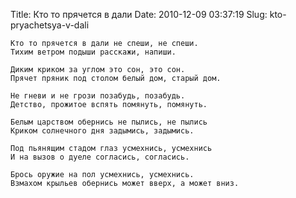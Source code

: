 Title: Кто то прячется в дали
Date: 2010-12-09 03:37:19
Slug: kto-pryachetsya-v-dali


    Кто то прячется в дали не спеши, не спеши.
    Тихим ветром подыши расскажи, напиши.
    
    Диким криком за углом это сон, это сон.
    Прячет пряник под столом белый дом, старый дом.
    
    Не гневи и не грози позабудь, позабудь.
    Детство, прожитое вспять помянуть, помянуть.
    
    Белым царством обернись не пылись, не пылись
    Криком солнечного дня задымись, задымись.
    
    Под пьянящим стадом глаз усмехнись, усмехнись
    И на вызов о дуеле согласись, согласись.
    
    Брось оружие на пол усмехнись, усмехнись.
    Взмахом крыльев обернись может вверх, а может вниз.
    

